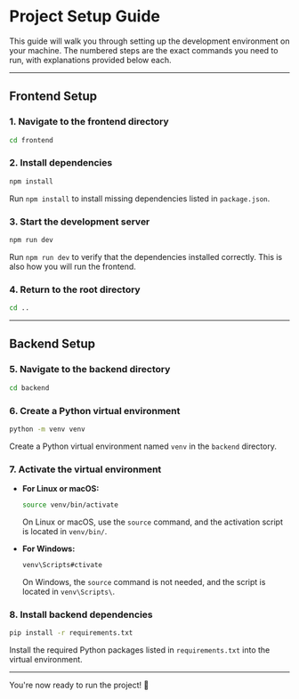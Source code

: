 
# Project Setup Guide

This guide will walk you through setting up the development environment on your machine. The numbered steps are the exact commands you need to run, with explanations provided below each.

---

## Frontend Setup

### 1. Navigate to the frontend directory

```bash
cd frontend
```

### 2. Install dependencies

```bash
npm install
```

Run `npm install` to install missing dependencies listed in `package.json`.

### 3. Start the development server

```bash
npm run dev
```

Run `npm run dev` to verify that the dependencies installed correctly. This is also how you will run the frontend.

### 4. Return to the root directory

```bash
cd ..
```

---

## Backend Setup

### 5. Navigate to the backend directory

```bash
cd backend
```

### 6. Create a Python virtual environment

```bash
python -m venv venv
```

Create a Python virtual environment named `venv` in the `backend` directory.

### 7. Activate the virtual environment

- **For Linux or macOS:**

  ```bash
  source venv/bin/activate
  ```

  On Linux or macOS, use the `source` command, and the activation script is located in `venv/bin/`.

- **For Windows:**

  ```bash
  venv\Scripts#ctivate
  ```

  On Windows, the `source` command is not needed, and the script is located in `venv\Scripts\`.

### 8. Install backend dependencies

```bash
pip install -r requirements.txt
```

Install the required Python packages listed in `requirements.txt` into the virtual environment.

---

You're now ready to run the project! 🚀
